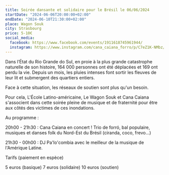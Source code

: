 ```yaml
---
title: Soirée dansante et solidaire pour le Brésil le 06/06/2024
startDate: "2024-06-06T20:00:00+02:00"
endDate: "2024-06-10T21:30:00+02:00"
place: Wagon Souk
city: Strasbourg
price: 5-10€
social_media:
  facebook: https://www.facebook.com/events/1911618745961944/
  instagram: https://www.instagram.com/cana_caiana_forro/p/C7eZ1K-NMbz/
---
```


Dans l’État du Rio Grande do Sul, en proie à la plus grande catastrophe naturelle de son histoire, 164 000 personnes ont été déplacées et 169 ont perdu la vie. Depuis un mois, les pluies intenses font sortir les fleuves de leur lit et submergent des quartiers entiers.

Face à cette situation, les réseaux de soutien sont plus qu'un besoin.

Pour cela, L'École Latino-américaine, Le Wagon Souk et Cana Caiana s'associent dans cette soirée pleine de musique et de fraternité pour être aux côtés des victimes de ces inondations.

Au programme :

20h00 - 21h30 : Cana Caiana en concert ! Trio de forró, bal populaire, musiques et danses folk du Nord-Est du Brésil (ciranda, coco, frevo...)

21h30 - 00h00 : DJ Pa'lo'combia avec le meilleur de la musique de l'Amérique Latine.

Tarifs (paiement en espèce)

5 euros (basique)
7 euros (solidaire)
10 euros (soutien)
